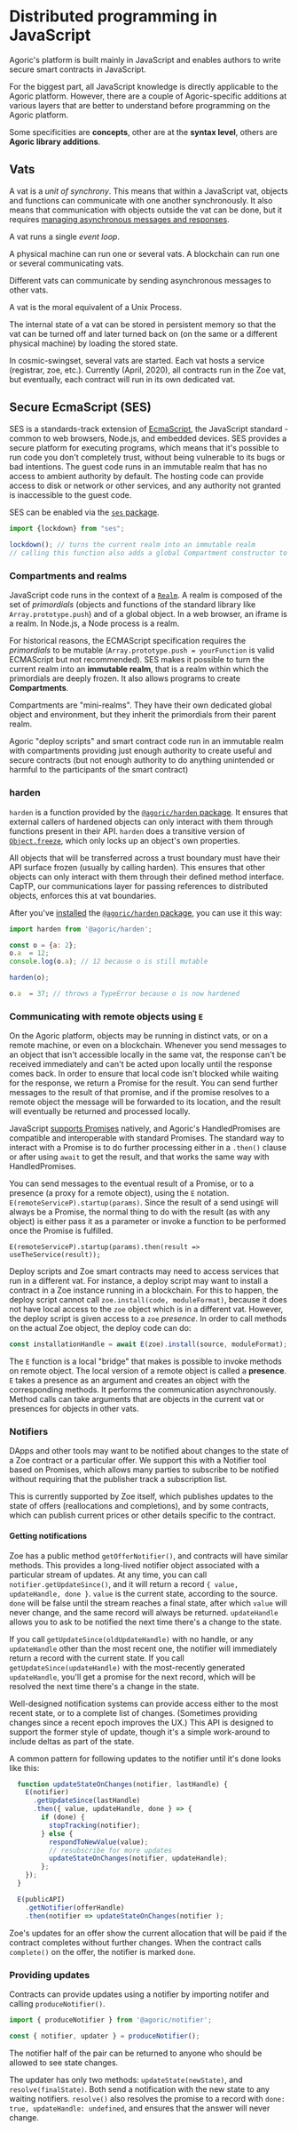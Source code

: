 # Distributed programming in JavaScript

Agoric's platform is built mainly in JavaScript and enables authors to write secure smart contracts in JavaScript.

For the biggest part, all JavaScript knowledge is directly applicable to the Agoric platform. However, there are a couple of Agoric-specific additions at various layers that are better to understand before programming on the Agoric platform.

Some specificities are **concepts**, other are at the **syntax level**, others are **Agoric library additions**.


## Vats

A vat is a *unit of synchrony*. This means that within a JavaScript vat, objects
and functions can communicate with one another synchronously. It also means that
communication with objects outside the vat can be done, but it requires
[managing asynchronous messages and responses](#Communicating-with-remote-objects-via-E).

A vat runs a single *event loop*.

A physical machine can run one or several vats. A blockchain can run one or several communicating vats.

Different vats can communicate by sending asynchronous messages to other vats.

A vat is the moral equivalent of a Unix Process.

The internal state of a vat can be stored in persistent memory so that the vat
can be turned off and later turned back on (on the same or a different physical
machine) by loading the stored state.

In cosmic-swingset, several vats are started. Each vat hosts a service (registrar, zoe, etc.). Currently (April, 2020), all contracts run in the Zoe vat, but eventually, each contract will run in its own dedicated vat.


## Secure EcmaScript (SES)

SES is a standards-track extension of
[EcmaScript](https://www.ecma-international.org/publications/standards/Ecma-262.htm),
the JavaScript standard - common to web browsers, Node.js, and embedded
devices. SES provides a secure platform for executing programs, which means that
it's possible to run code you don't completely trust, without being vulnerable
to its bugs or bad intentions. The guest code runs in an immutable realm that has no
access to ambient authority by default. The hosting code can provide access to
disk or network or other services, and any authority not granted is inaccessible
to the guest code.

SES can be enabled via the [`ses` package](https://www.npmjs.com/package/@agoric/harden).

```js
import {lockdown} from "ses";
 
lockdown(); // turns the current realm into an immutable realm
// calling this function also adds a global Compartment constructor to create compartments
```


### Compartments and realms

JavaScript code runs in the context of a [`Realm`](https://www.ecma-international.org/ecma-262/10.0/index.html#sec-code-realms). A realm is composed of the set of *primordials* (objects and functions of the standard library like `Array.prototype.push`) and of a global object. In a web browser, an iframe is a realm. In Node.js, a Node process is a realm.

For historical reasons, the ECMAScript specification requires the *primordials*
to be mutable (`Array.prototype.push = yourFunction` is valid ECMAScript but not
recommended). SES makes it possible to turn the current realm into an
**immutable realm**, that is a realm within which the primordials are deeply
frozen. It also allows programs to create **Compartments**.

Compartments are "mini-realms". They have their own dedicated global object and environment, but they inherit the primordials from their parent realm.

Agoric "deploy scripts" and smart contract code run in an immutable realm with compartments providing just enough authority to create useful and secure contracts (but not enough authority to do anything unintended or harmful to the participants of the smart contract)


### harden

`harden` is a function provided by the
[`@agoric/harden` package](https://www.npmjs.com/package/@agoric/harden).  It ensures
that external callers of hardened objects can only interact with them through
functions present in their API.  `harden` does a transitive version of
[`Object.freeze`](https://developer.mozilla.org/en-US/docs/Web/JavaScript/Reference/Global_Objects/Object/freeze),
which only locks up an object's own properties.

All objects that will be transferred across a trust boundary must have their API
surface frozen (usually by calling harden). This ensures that other objects can only
interact with them through their defined method interface. CapTP, our communications
layer for passing references to distributed objects, enforces this at vat boundaries.

After you've [installed](https://docs.npmjs.com/cli/install) the [`@agoric/harden` package](https://www.npmjs.com/package/@agoric/harden), you can use it this way:

```js
import harden from '@agoric/harden';

const o = {a: 2};
o.a  = 12;
console.log(o.a); // 12 because o is still mutable

harden(o);

o.a  = 37; // throws a TypeError because o is now hardened
```

### Communicating with remote objects using `E`


On the Agoric platform, objects may be running in distinct vats, or on a remote
machine, or even on a blockchain. Whenever you send messages to an object that
isn't accessible locally in the same vat, the response can't be received
immediately and can't be acted upon locally until the response comes back. In
order to ensure that local code isn't blocked while waiting for the response, we
return a Promise for the result. You can send further messages to the result of
that promise, and if the promise resolves to a remote object the message will be
forwarded to its location, and the result will eventually be returned and
processed locally.

JavaScript
[supports Promises](https://developer.mozilla.org/en-US/docs/Web/JavaScript/Guide/Using_promises)
natively, and Agoric's HandledPromises are compatible and interoperable with
standard Promises. The standard way to interact with a Promise is to do further
processing either in a `.then()` clause or after using `await` to get the
result, and that works the same way with HandledPromises.

You can send messages to the eventual result of a Promise, or to a presence (a
proxy for a remote object), using the `E`
notation. `E(remoteServiceP).startup(params)`. Since the result of a send
using`E` will always be a Promise, the normal thing to do with the result (as
with any object) is either pass it as a parameter or invoke a function to be
performed once the Promise is fulfilled.

`E(remoteServiceP).startup(params).then(result => useTheService(result));`

Deploy scripts and Zoe smart contracts may need to access services that run in a
different vat. For instance, a deploy script may want to install a contract in a
Zoe instance running in a blockchain. For this to happen, the deploy script
cannot call `zoe.install(code, moduleFormat)`, because it does not have local
access to the `zoe` object which is in a different vat. However, the deploy
script is given access to a `zoe` *presence*. In order to call methods on the
actual Zoe object, the deploy code can do:

```js
const installationHandle = await E(zoe).install(source, moduleFormat);
```

The `E` function is a local "bridge" that makes is possible to invoke methods on
remote object. The local version of a remote object is called a
**presence**. `E` takes a presence as an argument and creates an object with the
corresponding methods. It performs the communication asynchronously. Method
calls can take arguments that are objects in the current vat or presences for
objects in other vats.

### Notifiers

DApps and other tools may want to be notified about changes to the state of a Zoe
contract or a particular offer. We support this with a Notifier tool based on Promises,
which allows many parties to subscribe to be notified without requiring that the
publisher track a subscription list.

This is currently supported by Zoe itself, which publishes updates to the state of
offers (reallocations and completions), and by some contracts, which can publish
current prices or other details specific to the contract.

#### Getting notifications

Zoe has a public method `getOfferNotifier()`, and contracts will have similar
methods. This provides a long-lived notifier object associated with a particular
stream of updates. At any time, you can call `notifier.getUpdateSince()`, and it will
return a record `{ value, updateHandle, done }`. `value` is the current state,
according to the source. `done` will be false until the stream reaches a final state,
after which `value` will never change, and the same record will always be
returned. `updateHandle` allows you to ask to be notified the next time there's a
change to the state.

If you call `getUpdateSince(oldUpdateHandle)` with no handle, or any `updateHandle`
other than the most recent one, the notifier will immediately return a record with
the current state. If you call `getUpdateSince(updateHandle)` with the most-recently
generated `updateHandle`, you'll get a promise for the next record, which will be
resolved the next time there's a change in the state.

Well-designed notification systems can provide access either to the most recent
state, or to a complete list of changes. (Sometimes providing changes since a recent
epoch improves the UX.) This API is designed to support the former style of update,
though it's a simple work-around to include deltas as part of the state.

A common pattern for following updates to the notifier until it's done looks like this:

```js
  function updateStateOnChanges(notifier, lastHandle) {
    E(notifier)
      .getUpdateSince(lastHandle)
      .then({ value, updateHandle, done } => {
        if (done) {
          stopTracking(notifier);
        } else {
          respondToNewValue(value);
          // resubscribe for more updates
          updateStateOnChanges(notifier, updateHandle);
        };
    });
  }

  E(publicAPI)
    .getNotifier(offerHandle)
    .then(notifier => updateStateOnChanges(notifier );
```

Zoe's updates for an offer show the current allocation that will be paid if the
contract completes without further changes. When the contract calls `complete()` on
the offer, the notifier is marked `done`.

### Providing updates

Contracts can provide updates using a notifier by importing notifer and calling `produceNotifier()`.

```js
import { produceNotifier } from '@agoric/notifier';

const { notifier, updater } = produceNotifier();
```

The notifier half of the pair can be returned to anyone who should be allowed to see
state changes.

The updater has only two methods: `updateState(newState)`, and
`resolve(finalState)`. Both send a notification with the new state to any waiting
notifiers. `resolve()` also resolves the promise to a record with `done: true,
updateHandle: undefined`, and ensures that the answer will never change.
